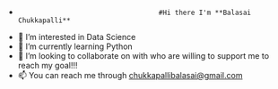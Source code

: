 -                                        #Hi there I'm **Balasai Chukkapalli**
- 👀 I’m interested in Data Science
- 🌱 I’m currently learning Python
- 💞️ I’m looking to collaborate on with who are willing to support me to reach my goal!!!
- 📫 You can reach me through chukkapallibalasai@gmail.com

<!---
BalasaiChukkapalli/BalasaiChukkapalli is a ✨ special ✨ repository because its `README.md` (this file) appears on your GitHub profile.
You can click the Preview link to take a look at your changes.
--->
